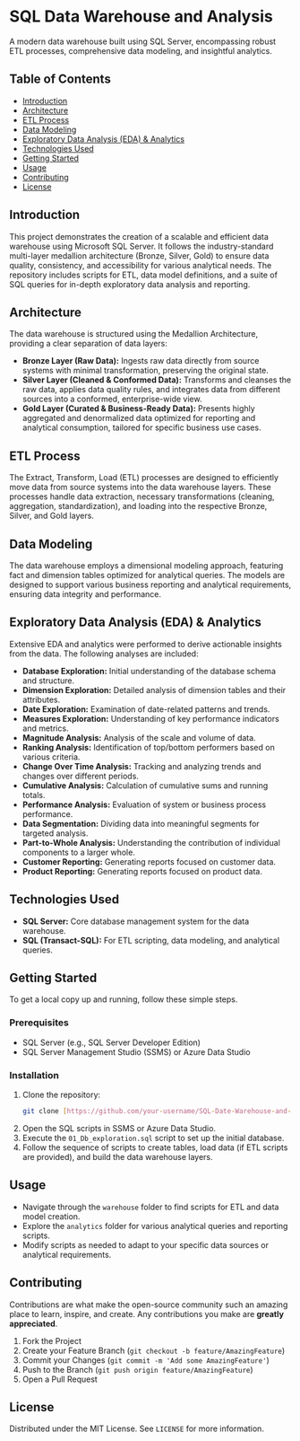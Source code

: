 # SQL Data Warehouse and Analysis

A modern data warehouse built using SQL Server, encompassing robust ETL processes, comprehensive data modeling, and insightful analytics.

## Table of Contents
- [Introduction](#introduction)
- [Architecture](#architecture)
- [ETL Process](#etl-process)
- [Data Modeling](#data-modeling)
- [Exploratory Data Analysis (EDA) & Analytics](#exploratory-data-analysis-eda--analytics)
- [Technologies Used](#technologies-used)
- [Getting Started](#getting-started)
- [Usage](#usage)
- [Contributing](#contributing)
- [License](#license)

## Introduction
This project demonstrates the creation of a scalable and efficient data warehouse using Microsoft SQL Server. It follows the industry-standard multi-layer medallion architecture (Bronze, Silver, Gold) to ensure data quality, consistency, and accessibility for various analytical needs. The repository includes scripts for ETL, data model definitions, and a suite of SQL queries for in-depth exploratory data analysis and reporting.

## Architecture
The data warehouse is structured using the Medallion Architecture, providing a clear separation of data layers:

-   **Bronze Layer (Raw Data):** Ingests raw data directly from source systems with minimal transformation, preserving the original state.
-   **Silver Layer (Cleaned & Conformed Data):** Transforms and cleanses the raw data, applies data quality rules, and integrates data from different sources into a conformed, enterprise-wide view.
-   **Gold Layer (Curated & Business-Ready Data):** Presents highly aggregated and denormalized data optimized for reporting and analytical consumption, tailored for specific business use cases.

## ETL Process
The Extract, Transform, Load (ETL) processes are designed to efficiently move data from source systems into the data warehouse layers. These processes handle data extraction, necessary transformations (cleaning, aggregation, standardization), and loading into the respective Bronze, Silver, and Gold layers.

## Data Modeling
The data warehouse employs a dimensional modeling approach, featuring fact and dimension tables optimized for analytical queries. The models are designed to support various business reporting and analytical requirements, ensuring data integrity and performance.

## Exploratory Data Analysis (EDA) & Analytics
Extensive EDA and analytics were performed to derive actionable insights from the data. The following analyses are included:

-   **Database Exploration:** Initial understanding of the database schema and structure.
-   **Dimension Exploration:** Detailed analysis of dimension tables and their attributes.
-   **Date Exploration:** Examination of date-related patterns and trends.
-   **Measures Exploration:** Understanding of key performance indicators and metrics.
-   **Magnitude Analysis:** Analysis of the scale and volume of data.
-   **Ranking Analysis:** Identification of top/bottom performers based on various criteria.
-   **Change Over Time Analysis:** Tracking and analyzing trends and changes over different periods.
-   **Cumulative Analysis:** Calculation of cumulative sums and running totals.
-   **Performance Analysis:** Evaluation of system or business process performance.
-   **Data Segmentation:** Dividing data into meaningful segments for targeted analysis.
-   **Part-to-Whole Analysis:** Understanding the contribution of individual components to a larger whole.
-   **Customer Reporting:** Generating reports focused on customer data.
-   **Product Reporting:** Generating reports focused on product data.

## Technologies Used
-   **SQL Server:** Core database management system for the data warehouse.
-   **SQL (Transact-SQL):** For ETL scripting, data modeling, and analytical queries.

## Getting Started
To get a local copy up and running, follow these simple steps.

### Prerequisites
-   SQL Server (e.g., SQL Server Developer Edition)
-   SQL Server Management Studio (SSMS) or Azure Data Studio

### Installation
1.  Clone the repository:
    ```bash
    git clone [https://github.com/your-username/SQL-Date-Warehouse-and-Analysis.git](https://github.com/your-username/SQL-Date-Warehouse-and-Analysis.git)
    ```
2.  Open the SQL scripts in SSMS or Azure Data Studio.
3.  Execute the `01_Db_exploration.sql` script to set up the initial database.
4.  Follow the sequence of scripts to create tables, load data (if ETL scripts are provided), and build the data warehouse layers.

## Usage
-   Navigate through the `warehouse` folder to find scripts for ETL and data model creation.
-   Explore the `analytics` folder for various analytical queries and reporting scripts.
-   Modify scripts as needed to adapt to your specific data sources or analytical requirements.

## Contributing
Contributions are what make the open-source community such an amazing place to learn, inspire, and create. Any contributions you make are **greatly appreciated**.

1.  Fork the Project
2.  Create your Feature Branch (`git checkout -b feature/AmazingFeature`)
3.  Commit your Changes (`git commit -m 'Add some AmazingFeature'`)
4.  Push to the Branch (`git push origin feature/AmazingFeature`)
5.  Open a Pull Request

## License
Distributed under the MIT License. See `LICENSE` for more information.
